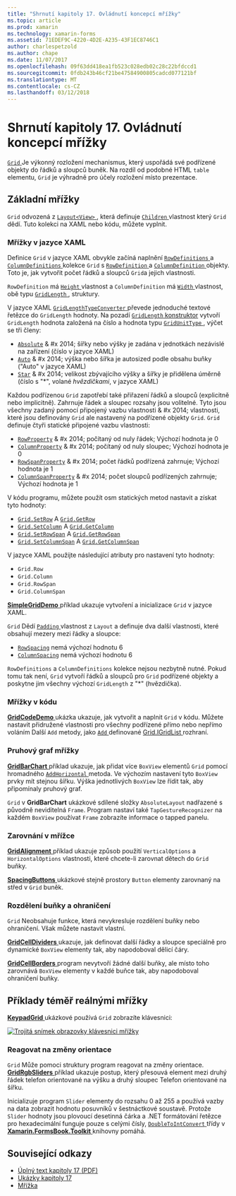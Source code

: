 ```yaml
---
title: "Shrnutí kapitoly 17. Ovládnutí koncepcí mřížky"
ms.topic: article
ms.prod: xamarin
ms.technology: xamarin-forms
ms.assetid: 71EDEF9C-4220-4D2E-A235-43F1EC8746C1
author: charlespetzold
ms.author: chape
ms.date: 11/07/2017
ms.openlocfilehash: 09f63dd418ea1fb523c028edb02c28c22bfdccd1
ms.sourcegitcommit: 0fdb243b46cf21be47584900805cadcd077121bf
ms.translationtype: MT
ms.contentlocale: cs-CZ
ms.lasthandoff: 03/12/2018
---
```

# <a name="summary-of-chapter-17-mastering-the-grid"></a>Shrnutí kapitoly 17. Ovládnutí koncepcí mřížky

[ `Grid` ](https://developer.xamarin.com/api/type/Xamarin.Forms.Grid/) Je výkonný rozložení mechanismus, který uspořádá své podřízené objekty do řádků a sloupců buněk. Na rozdíl od podobné HTML `table` elementu, `Grid` je výhradně pro účely rozložení místo prezentace.

## <a name="the-basic-grid"></a>Základní mřížky

`Grid` odvozená z [ `Layout<View>` ](https://developer.xamarin.com/api/type/Xamarin.Forms.Layout%3CT%3E/), která definuje [ `Children` ](https://developer.xamarin.com/api/property/Xamarin.Forms.Layout%3CT%3E.Children/) vlastnost který `Grid` dědí. Tuto kolekci na XAML nebo kódu, můžete vyplnit.

### <a name="the-grid-in-xaml"></a>Mřížky v jazyce XAML

Definice `Grid` v jazyce XAML obvykle začíná naplnění [ `RowDefinitions` ](https://developer.xamarin.com/api/property/Xamarin.Forms.Grid.RowDefinitions/) a [ `ColumnDefinitions` ](https://developer.xamarin.com/api/property/Xamarin.Forms.Grid.ColumnDefinitions/) kolekce `Grid` s [ `RowDefinition` ](https://developer.xamarin.com/api/type/Xamarin.Forms.RowDefinition/) a [ `ColumnDefinition` ](https://developer.xamarin.com/api/type/Xamarin.Forms.ColumnDefinition/) objekty. Toto je, jak vytvořit počet řádků a sloupců `Grid`a jejich vlastnosti.

`RowDefinition` má [ `Height` ](https://developer.xamarin.com/api/property/Xamarin.Forms.RowDefinition.Height/) vlastnost a `ColumnDefinition` má [ `Width` ](https://developer.xamarin.com/api/property/Xamarin.Forms.ColumnDefinition.Width/) vlastnost, obě typu [ `GridLength` ](https://developer.xamarin.com/api/type/Xamarin.Forms.GridLength/), struktury.

V jazyce XAML [ `GridLengthTypeConverter` ](https://developer.xamarin.com/api/type/Xamarin.Forms.GridLengthTypeConverter/) převede jednoduché textové řetězce do `GridLength` hodnoty. Na pozadí [ `GridLength` konstruktor](https://developer.xamarin.com/api/constructor/Xamarin.Forms.GridLength.GridLength/p/System.Double/Xamarin.Forms.GridUnitType/) vytvoří `GridLength` hodnota založená na číslo a hodnota typu [ `GridUnitType` ](https://developer.xamarin.com/api/type/Xamarin.Forms.GridUnitType/), výčet se tři členy:

- [`Absolute`](https://developer.xamarin.com/api/field/Xamarin.Forms.GridUnitType.Absolute/) & #x 2014; šířky nebo výšky je zadána v jednotkách nezávislé na zařízení (číslo v jazyce XAML)
- [`Auto`](https://developer.xamarin.com/api/field/Xamarin.Forms.GridUnitType.Auto/) & #x 2014; výška nebo šířka je autosized podle obsahu buňky ("Auto" v jazyce XAML)
- [`Star`](https://developer.xamarin.com/api/field/Xamarin.Forms.GridUnitType.Star/) & #x 2014; velikost zbývajícího výšky a šířky je přidělena úměrně (číslo s "\*", volané *hvězdičkami*, v jazyce XAML)

Každou podřízenou `Grid` zapotřebí také přiřazení řádků a sloupců (explicitně nebo implicitně). Zahrnuje řádek a sloupec rozsahy jsou volitelné. Tyto jsou všechny zadaný pomocí připojený vazbu vlastnosti & #x 2014; vlastnosti, které jsou definovány `Grid` ale nastavený na podřízené objekty `Grid`. `Grid` definuje čtyři statické připojené vazbu vlastnosti:

- [`RowProperty`](https://developer.xamarin.com/api/field/Xamarin.Forms.Grid.RowProperty/) & #x 2014; počítaný od nuly řádek; Výchozí hodnota je 0
- [`ColumnProperty`](https://developer.xamarin.com/api/field/Xamarin.Forms.Grid.ColumnProperty/) & #x 2014; počítaný od nuly sloupec; Výchozí hodnota je 0
- [`RowSpanProperty`](https://developer.xamarin.com/api/field/Xamarin.Forms.Grid.RowSpanProperty/) & #x 2014; počet řádků podřízená zahrnuje; Výchozí hodnota je 1
- [`ColumnSpanProperty`](https://developer.xamarin.com/api/field/Xamarin.Forms.Grid.ColumnSpanProperty/) & #x 2014; počet sloupců podřízených zahrnuje; Výchozí hodnota je 1

V kódu programu, můžete použít osm statických metod nastavit a získat tyto hodnoty:

- [`Grid.SetRow`](https://developer.xamarin.com/api/member/Xamarin.Forms.Grid.SetRow/p/Xamarin.Forms.BindableObject/System.Int32/) A [`Grid.GetRow`](https://developer.xamarin.com/api/member/Xamarin.Forms.Grid.GetRow/p/Xamarin.Forms.BindableObject/)
- [`Grid.SetColumn`](https://developer.xamarin.com/api/member/Xamarin.Forms.Grid.SetColumn/p/Xamarin.Forms.BindableObject/System.Int32/) A [`Grid.GetColumn`](https://developer.xamarin.com/api/member/Xamarin.Forms.Grid.GetColumn/p/Xamarin.Forms.BindableObject/)
- [`Grid.SetRowSpan`](https://developer.xamarin.com/api/member/Xamarin.Forms.Grid.SetRowSpan/p/Xamarin.Forms.BindableObject/System.Int32/) A [`Grid.GetRowSpan`](https://developer.xamarin.com/api/member/Xamarin.Forms.Grid.GetRowSpan/p/Xamarin.Forms.BindableObject/)
- [`Grid.SetColumnSpan`](https://developer.xamarin.com/api/member/Xamarin.Forms.Grid.SetColumnSpan/p/Xamarin.Forms.BindableObject/System.Int32/) A [`Grid.GetColumnSpan`](https://developer.xamarin.com/api/member/Xamarin.Forms.Grid.GetColumnSpan/p/Xamarin.Forms.BindableObject/)

V jazyce XAML použijte následující atributy pro nastavení tyto hodnoty:

- `Grid.Row`
- `Grid.Column`
- `Grid.RowSpan`
- `Grid.ColumnSpan`

[ **SimpleGridDemo** ](https://github.com/xamarin/xamarin-forms-book-samples/tree/master/Chapter17/SimpleGridDemo) příklad ukazuje vytvoření a inicializace `Grid` v jazyce XAML.

`Grid` Dědí [ `Padding` ](https://developer.xamarin.com/api/property/Xamarin.Forms.Layout.Padding/) vlastnost z `Layout` a definuje dva další vlastnosti, které obsahují mezery mezi řádky a sloupce:

- [`RowSpacing`](https://developer.xamarin.com/api/property/Xamarin.Forms.Grid.RowSpacing/) nemá výchozí hodnotu 6
- [`ColumnSpacing`](https://developer.xamarin.com/api/property/Xamarin.Forms.Grid.ColumnSpacing/) nemá výchozí hodnotu 6

`RowDefinitions` a `ColumnDefinitions` kolekce nejsou nezbytně nutné. Pokud tomu tak není, `Grid` vytvoří řádků a sloupců pro `Grid` podřízené objekty a poskytne jim všechny výchozí `GridLength` z "\*" (hvězdička).

### <a name="the-grid-in-code"></a>Mřížky v kódu

[ **GridCodeDemo** ](https://github.com/xamarin/xamarin-forms-book-samples/tree/master/Chapter17/GridCodeDemo) ukázka ukazuje, jak vytvořit a naplnit `Grid` v kódu. Můžete nastavit přidružené vlastnosti pro všechny podřízené přímo nebo nepřímo voláním Další `Add` metody, jako [ `Add` ](https://developer.xamarin.com/api/member/Xamarin.Forms.Grid+IGridList%3CT%3E.Add/p/Xamarin.Forms.View/System.Int32/System.Int32/System.Int32/System.Int32/) definované [Grid.IGridList<T> ](https://developer.xamarin.com/api/type/Xamarin.Forms.Grid+IGridList%3CT%3E/) rozhraní.

### <a name="the-grid-bar-chart"></a>Pruhový graf mřížky

[ **GridBarChart** ](https://github.com/xamarin/xamarin-forms-book-samples/tree/master/Chapter17/GridBarChart) příklad ukazuje, jak přidat více `BoxView` elementů `Grid` pomocí hromadného [ `AddHorizontal` ](https://developer.xamarin.com/api/member/Xamarin.Forms.Grid+IGridList%3CT%3E.AddHorizontal/p/System.Collections.Generic.IEnumerable%7BXamarin.Forms.View%7D/) metoda. Ve výchozím nastavení tyto `BoxView` prvky mít stejnou šířku. Výška jednotlivých `BoxView` lze řídit tak, aby připomínaly pruhový graf.

`Grid` v **GridBarChart** ukázkové sdílené složky `AbsoluteLayout` nadřazené s původně neviditelná `Frame`. Program nastaví také `TapGestureRecognizer` na každém `BoxView` používat `Frame` zobrazíte informace o tapped panelu.

### <a name="alignment-in-the-grid"></a>Zarovnání v mřížce

[ **GridAlignment** ](https://github.com/xamarin/xamarin-forms-book-samples/tree/master/Chapter17/GridAlignment) příklad ukazuje způsob použití `VerticalOptions` a `HorizontalOptions` vlastnosti, které chcete-li zarovnat dětech do `Grid` buňky.

[ **SpacingButtons** ](https://github.com/xamarin/xamarin-forms-book-samples/tree/master/Chapter17/SpacingButtons) ukázkové stejně prostory `Button` elementy zarovnaný na střed v `Grid` buněk.

### <a name="cell-dividers-and-borders"></a>Rozdělení buňky a ohraničení

`Grid` Neobsahuje funkce, která nevykresluje rozdělení buňky nebo ohraničení. Však můžete nastavit vlastní.

[ **GridCellDividers** ](https://github.com/xamarin/xamarin-forms-book-samples/tree/master/Chapter17/GridCellDividers) ukazuje, jak definovat další řádky a sloupce speciálně pro dynamické `BoxView` elementy tak, aby napodoboval dělicí čáry.

[ **GridCellBorders** ](https://github.com/xamarin/xamarin-forms-book-samples/tree/master/Chapter17/GridCellBorders) program nevytvoří žádné další buňky, ale místo toho zarovnává `BoxView` elementy v každé buňce tak, aby napodoboval ohraničení buňky.

## <a name="almost-real-life-grid-examples"></a>Příklady téměř reálnými mřížky

[ **KeypadGrid** ](https://github.com/xamarin/xamarin-forms-book-samples/tree/master/Chapter17/KeypadGrid) ukázkové používá `Grid` zobrazíte klávesnici:

[![Trojitá snímek obrazovky klávesnici mřížky](images/ch17fg12-small.png "klávesnici mřížky")](images/ch17fg12-large.png#lightbox "klávesnici mřížky")

### <a name="responding-to-orientation-changes"></a>Reagovat na změny orientace

`Grid` Může pomoci struktury program reagovat na změny orientace. [ **GridRgbSliders** ](https://github.com/xamarin/xamarin-forms-book-samples/tree/master/Chapter17/GridRgbSliders) příklad ukazuje postup, který přesouvá element mezi druhý řádek telefon orientované na výšku a druhý sloupec Telefon orientované na šířku.

Inicializuje program `Slider` elementy do rozsahu 0 až 255 a používá vazby na data zobrazit hodnotu posuvníků v šestnáctkové soustavě. Protože `Slider` hodnoty jsou plovoucí desetinná čárka a .NET formátování řetězce pro hexadecimální funguje pouze s celými čísly, [ `DoubleToIntConvert` ](https://github.com/xamarin/xamarin-forms-book-samples/blob/master/Libraries/Xamarin.FormsBook.Toolkit/Xamarin.FormsBook.Toolkit/DoubleToIntConverter.cs) třídy v [ **Xamarin.FormsBook.Toolkit** ](https://github.com/xamarin/xamarin-forms-book-samples/tree/master/Libraries/Xamarin.FormsBook.Toolkit) knihovny pomáhá.



## <a name="related-links"></a>Související odkazy

- [Úplný text kapitoly 17 (PDF)](https://download.xamarin.com/developer/xamarin-forms-book/XamarinFormsBook-Ch17-Apr2016.pdf)
- [Ukázky kapitoly 17](https://github.com/xamarin/xamarin-forms-book-samples/tree/master/Chapter17)
- [Mřížka](~/xamarin-forms/user-interface/layouts/grid.md)
